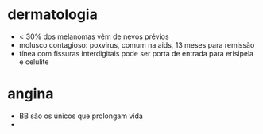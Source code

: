 # dermatologia
- < 30% dos melanomas vêm de nevos prévios
- molusco contagioso: poxvirus, comum na aids, 13 meses para remissão
- tínea com fissuras interdigitais pode ser porta de entrada para erisipela e celulite

# angina
- BB são os únicos que prolongam vida
- 
